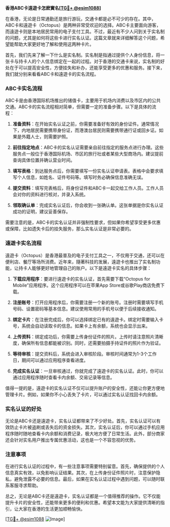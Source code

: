 **香港ABC卡遠遊卡怎麽實名[[TG💪+ @esim1088](https://t.me/s/esim1088)]**

在香港，无论是日常通勤还是旅行游玩，交通卡都是必不可少的存在。其中，ABC卡和遠遊卡（Octopus）是两种非常受欢迎的选择。ABC卡主要面向游客，而遠遊卡则是本地居民常用的电子支付工具。不过，最近有不少人问到关于实名制的问题，尤其是如何将这些卡进行实名认证。这篇文章就来详细解答这个问题，希望能帮助大家更好地了解和使用这两种卡片。

首先，我们先来了解一下什么是实名制。实名制是指通过提供个人身份信息，将一张卡与持卡人的个人信息绑定在一起的过程。对于香港的交通卡来说，实名制的好处在于可以提高安全性，方便挂失和补办，还能享受更多的优惠和服务。接下来，我们就分别来看看ABC卡和遠遊卡的实名流程。

### ABC卡实名流程

ABC卡是由香港国际机场推出的储值卡，主要用于机场内消费以及市区内的公共交通。ABC卡的实名流程相对简单，但需要一定的准备步骤。以下是具体的流程：

1. **准备资料**：在开始实名认证之前，你需要准备好有效的身份证件。通常情况下，内地居民需要携带身份证，而港澳台居民则需要携带通行证或回乡证。如果是外籍人士，则需要护照。

2. **前往指定地点**：ABC卡的实名认证需要亲自前往指定的服务点进行办理。这些服务点一般位于香港国际机场、市区的旅行社或者某些大型商场内。建议提前查询具体位置并确认营业时间。

3. **填写表格**：到达服务点后，你需要填写一份实名认证申请表。表格中会要求填写个人信息，如姓名、证件号码等。填写时务必确保信息准确无误。

4. **提交资料**：填写完表格后，将身份证件和ABC卡一起交给工作人员。工作人员会对你的资料进行核对，并录入系统。

5. **领取确认单**：完成实名认证后，你会收到一张确认单。这张单据是你实名认证成功的证明，建议妥善保存。

需要注意的是，ABC卡的实名认证并非强制性要求，但如果你希望享受更多优惠或保障，比如遗失卡后的挂失服务，那么实名认证是非常必要的。

### 遠遊卡实名流程

遠遊卡（Octopus）是香港最普及的电子支付工具之一，不仅用于交通，还可以在便利店、餐厅等场所消费。近年来，隨著科技的发展，遠遊卡也推出了实名制功能，让持卡人能够更好地管理自己的账户。以下是遠遊卡实名的具体步骤：

1. **下载应用程序**：要进行遠遊卡的实名认证，首先需要下载“Octopus for Mobile”应用程序。这个应用程序可以在苹果App Store或谷歌Play商店免费下载。

2. **注册账号**：打开应用程序后，你需要注册一个新的账号。注册时需要填写手机号码、设置密码等基本信息。建议使用常用的手机号以便于后续接收通知。

3. **绑定卡片**：在注册完成后，你可以选择绑定已有的遠遊卡。绑定时需要输入卡号，系统会自动读取卡的信息。如果卡上有余额，系统也会显示出来。

4. **上传资料**：绑定成功后，你需要上传身份证件的照片。上传时请注意照片清晰度，确保所有信息都能被识别。同时，还需要拍摄手持证件的照片作为验证。

5. **等待审核**：提交资料后，系统会进入审核阶段。审核时间通常为1-3个工作日，期间可以通过应用程序查看进度。

6. **完成实名认证**：一旦审核通过，你就完成了遠遊卡的实名认证。此时，你可以通过应用程序随时查看卡内余额、交易记录等信息。

值得一提的是，遠遊卡的实名认证不仅可以提升账户的安全性，还能让你更方便地管理卡片。例如，如果你不小心丢失了卡片，可以通过实名认证找回卡内余额。

### 实名认证的好处

无论是ABC卡还是遠遊卡，实名认证都带来了不少好处。首先，实名认证可以有效防止卡片被盗刷或丢失后的资金损失。其次，实名认证后，你可以通过手机应用程序随时随地查看卡内余额和消费记录，极大地方便了日常生活。此外，部分商家还会针对实名用户推出专属优惠活动，这也是一个不容忽视的优势。

### 注意事项

在进行实名认证的过程中，有一些注意事项需要特别留意。首先，确保提供的个人信息真实有效，以免影响认证结果。其次，在上传身份证件照片时，注意保护隐私，避免泄露不必要的信息。最后，如果在实名认证过程中遇到问题，可以随时联系客服寻求帮助。

总之，无论是ABC卡还是遠遊卡，实名认证都是一个值得推荐的操作。它不仅能提升卡片的安全性，还能带来更多的便利和优惠。希望本文能为大家提供清晰的指引，让大家在香港的生活更加顺畅愉快。

[[TG💪+ @esim1088](https://t.me/s/esim1088) ![Image](https://i.postimg.cc/4NQfJmqS/Snipaste-2025-05-13-00-14-12.png)]